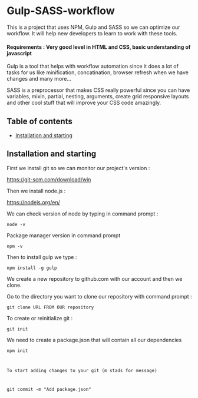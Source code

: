 # Gulp-SASS-workflow
This is a project that uses NPM, Gulp and SASS so we can optimize our workflow. It will help new developers to learn to work with these tools.

#### Requirements : Very good level in HTML and CSS, basic understanding of javascript

Gulp is a tool that helps with workflow automation since it does a lot of tasks for us like minification, concatination, browser refresh when we have changes and many more...

SASS is a preprocessor that makes CSS really powerful since you can have variables, mixin, partial, nesting, arguments, create grid responsive layouts and other cool stuff that will improve your CSS code amazingly.

## Table of contents

- [Installation and starting](#installation-and-starting)




## Installation and starting

First we install git so we can monitor our project's version :

 https://git-scm.com/download/win

 Then we install node.js :

https://nodejs.org/en/

We can check version of node by typing in command prompt :

<code>node -v</code>

Package manager version in command prompt

<code>npm -v</code>

Then to install gulp we type :

<code>npm install -g gulp</code>

We create a new repository to github.com with our account and then we clone.

Go to the directory you want to clone our repository with command prompt :

<code>git clone URL FROM OUR repository</code>

To create or reinitialize git :

<code>git init</code>

We need to create a package.json that will contain all our dependencies

<code>npm init

To start adding changes to your git (m stads for message)

git commit -m "Add package.json"
